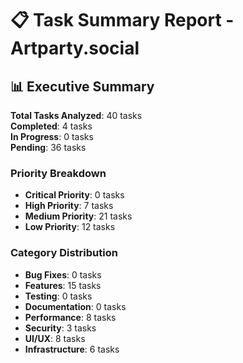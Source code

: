 # 📋 Task Summary Report - Artparty.social

## 📊 Executive Summary

**Total Tasks Analyzed**: 40 tasks  
**Completed**: 4 tasks  
**In Progress**: 0 tasks  
**Pending**: 36 tasks  

### Priority Breakdown
- **Critical Priority**: 0 tasks
- **High Priority**: 7 tasks  
- **Medium Priority**: 21 tasks
- **Low Priority**: 12 tasks

### Category Distribution
- **Bug Fixes**: 0 tasks
- **Features**: 15 tasks
- **Testing**: 0 tasks
- **Documentation**: 0 tasks
- **Performance**: 8 tasks
- **Security**: 3 tasks
- **UI/UX**: 8 tasks
- **Infrastructure**: 6 tasks 